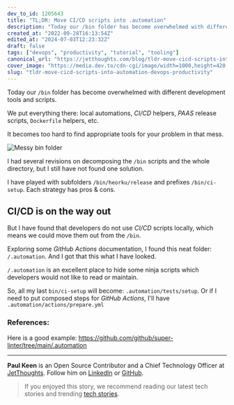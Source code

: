 ```yaml
---
dev_to_id: 1205643
title: "TL;DR: Move CI/CD scripts into .automation"
description: "Today our /bin folder has become overwhelmed with different development tools and scripts.  We put..."
created_at: "2022-09-28T16:13:54Z"
edited_at: "2024-07-03T12:23:32Z"
draft: false
tags: ["devops", "productivity", "tutorial", "tooling"]
canonical_url: "https://jetthoughts.com/blog/tldr-move-cicd-scripts-into-automation-devops-productivity/"
cover_image: "https://media.dev.to/cdn-cgi/image/width=1000,height=420,fit=cover,gravity=auto,format=auto/https%3A%2F%2Fdev-to-uploads.s3.amazonaws.com%2Fuploads%2Farticles%2Fbyrgpl5ltann5d4ism3e.png"
slug: "tldr-move-cicd-scripts-into-automation-devops-productivity"
---
```

Today our `/bin` folder has become overwhelmed with different development tools and scripts.

We put everything there: local automations, _CI/CD_ helpers, _PAAS_ release scripts, `Dockerfile` helpers, etc.

It becomes too hard to find appropriate tools for your problem in that mess. 

![Messy bin folder](https://dev-to-uploads.s3.amazonaws.com/uploads/articles/byrgpl5ltann5d4ism3e.png)

I had several revisions on decomposing the `/bin` scripts and the whole directory, but I still have not found one solution.

I have played with subfolders `/bin/heorku/release` and prefixes `/bin/ci-setup`. Each strategy has pros & cons. 

## CI/CD is on the way out

But I have found that developers do not use _CI/CD_ scripts locally, which means we could move them out from the `/bin`.

Exploring some _GitHub Actions_ documentation, I found this neat folder: `/.automation`. And I got that this what I have looked.

`/.automation` is an excellent place to hide some ninja scripts which developers would not like to read or maintain.

So, all my last `bin/ci-setup` will become: `.automation/tests/setup`. Or if I need to put composed steps for _GitHub Actions_, I'll have `.automation/actions/prepare.yml`

### References:

Here is a good example: https://github.com/github/super-linter/tree/main/.automation

---

**Paul Keen** is an Open Source Contributor and a Chief Technology Officer at [JetThoughts](https://www.jetthoughts.com). Follow him on [LinkedIn](https://www.linkedin.com/in/paul-keen/) or [GitHub](https://github.com/pftg).
> If you enjoyed this story, we recommend reading our latest tech stories and trending [tech stories](https://jtway.co/trending).
